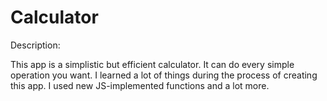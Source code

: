 # Calculator

Description: 

This app is a simplistic but efficient calculator. It can do every simple operation you want. I learned a lot of things during the process of creating this app. I used new JS-implemented functions and a lot more. 
